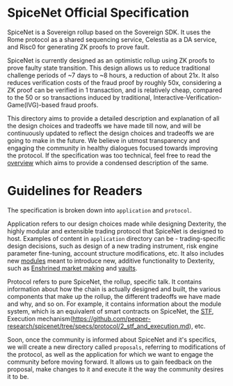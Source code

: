 # SpiceNet Official Specification
SpiceNet is a Sovereign rollup based on the Sovereign SDK. It uses the Rome protocol as a shared sequencing service, Celestia as a DA service, and Risc0 for generating ZK proofs to prove fault.

SpiceNet is currently designed as an optimistic rollup using ZK proofs to prove faulty state transition. This design allows us to reduce traditional challenge periods of ~7 days to ~8 hours, a reduction of about 21x. It also reduces verification costs of the fraud proof by roughly 50x, considering a ZK proof can be verified in 1 transaction, and is relatively cheap, compared to the 50 or so transactions induced by traditional, Interactive-Verification-Game(IVG)-based fraud proofs.

This directory aims to provide a detailed description and explanation of all the design choices and tradeoffs we have made till now, and will be continuously updated to reflect the design choices and tradeoffs we are going to make in the future. We believe in utmost transparency and engaging the community in healthy dialogues focused towards improving the protocol. If the specification was too technical, feel free to read the [overview](https://github.com/pepper-research/spicenet/tree/specs/1_overview.md) which aims to provide a condensed description of the same.


# Guidelines for Readers
The specification is broken down into `application` and `protocol`.

Application refers to our design choices made while designing Dexterity, the highly modular and extensible trading protocol that SpiceNet is designed to host. Examples of content in `application` directory can be - trading-specific design decisions, such as design of a new trading instrument, risk engine parameter fine-tuning, account structure modifications, etc. It also includes new [modules](https://github.com/github.com/pepper-research/spicenet/tree/specs/protocol/1_module_system.md) meant to introduce new, additive functionality to Dexterity, such as [Enshrined market making](https://github.com/github.com/pepper-research/spicenet/tree/specs/application/2_native_marmet_making.md) and [vaults](https://github.com/github.com/pepper-research/spicenet/tree/specs/application/3_vaults.md).

Protocol refers to pure SpiceNet, the rollup, specific talk. It contains information about how the chain is actually designed and built, the various components that make up the rollup, the different tradeoffs we have made and why, and so on. For example, it contains information about the module system, which is an equivalent of smart contracts on SpiceNet, the [STF](https://github.com/pepper-research/spicenet/tree/specs/protocol/2_stf_and_execution.md), Execution mechanism(https://github.com/pepper-research/spicenet/tree/specs/protocol/2_stf_and_execution.md), etc.

Soon, once the community is informed about SpiceNet and it's specifics, we will create a new directory called `proposals`, referring to modifications of the protocol, as well as the application for which we want to engage the community before moving forward. It allows us to gain feedback on the proposal, make changes to it and execute it the way the community desires it to be.
